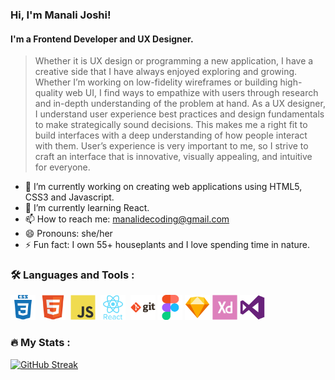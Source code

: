 
<!--
**manali-decoding/manali-decoding** is a ✨ _special_ ✨ repository because its `README.md` (this file) appears on your GitHub profile.

Here are some ideas to get you started:
-->

### **Hi, I'm Manali Joshi!**

#### I'm a Frontend Developer and UX Designer.

>Whether it is UX design or programming a new application, I have a creative side that I have always enjoyed exploring and growing. Whether I’m working on low-fidelity wireframes or building high-quality web UI, I find ways to empathize with users through research and in-depth understanding of the problem at hand. 
>As a UX designer, I understand user experience best practices and design fundamentals to make strategically sound decisions. This makes me a right fit to build interfaces with a deep understanding of how people interact with them. User’s experience is very important to me, so I strive to craft an interface that is innovative, visually appealing, and intuitive for everyone.

- 🔭 I’m currently working on creating web applications using HTML5, CSS3 and Javascript.
- 🌱 I’m currently learning React.
- 📫 How to reach me: manalidecoding@gmail.com
- 😄 Pronouns: she/her
- ⚡ Fun fact: I own 55+ houseplants and I love spending time in nature.


### :hammer_and_wrench: Languages and Tools :
<div>
   <img src="https://github.com/devicons/devicon/blob/master/icons/css3/css3-plain-wordmark.svg"  title="CSS3" alt="CSS" width="40" height="40"/>&nbsp;
  <img src="https://github.com/devicons/devicon/blob/master/icons/html5/html5-original.svg" title="HTML5" alt="HTML" width="40" height="40"/>&nbsp;
  <img src="https://github.com/devicons/devicon/blob/master/icons/javascript/javascript-original.svg" title="JavaScript" alt="JavaScript" width="40" height="40"/>&nbsp;
  <img src="https://github.com/devicons/devicon/blob/master/icons/react/react-original-wordmark.svg" title="React" alt="React" width="40" height="40"/>&nbsp;
  <img src="https://github.com/devicons/devicon/blob/master/icons/git/git-original-wordmark.svg" title="Git" **alt="Git" width="40" height="40"/>
  <img src="https://github.com/devicons/devicon/blob/master/icons/figma/figma-original.svg" title="Figma" **alt="Figma" width="40" height="40"/>
  <img src="https://github.com/devicons/devicon/blob/master/icons/sketch/sketch-original.svg" title="Sketch" **alt="Sketch" width="40" height="40"/>
  <img src="https://github.com/devicons/devicon/blob/master/icons/xd/xd-plain.svg" title="XD" **alt="XD" width="40" height="40"/>
  <img src="https://github.com/devicons/devicon/blob/master/icons/visualstudio/visualstudio-plain.svg" title="Visual-Studio" **alt="VSCode" width="40" height="40"/>
</div>

### :fire: My Stats :
[![GitHub Streak](http://github-readme-streak-stats.herokuapp.com?user=manali-decoding&theme=dark&background=000000)](https://git.io/streak-stats)


